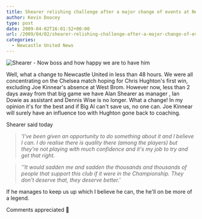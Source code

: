```yaml
---
title: Shearer relishing challenge after a major change of events at Newcastle
author: Kevin Doocey
type: post
date: 2009-04-02T16:01:52+00:00
url: /2009/04/02/shearer-relishing-challenge-after-a-major-change-of-events-at-newcastle/
categories:
  - Newcastle United News
---
```


![Shearer - Now boss and how happy we are to have him](https://newsimg.bbc.co.uk/media/images/40808000/jpg/_40808456_shearer_getty.jpg)

Well, what a change to Newcastle United in less than 48 hours. We were all concentrating on the Chelsea match hoping for Chris Hughton's first win, excluding Joe Kinnear's absence at West Brom. However now, less than 2 days away from that big game we have Alan Shearer as manager , Ian Dowie as assistant and Dennis Wise is no longer. What a change! In my opinion it's for the best and if Big Al can't save us, no one can. Joe Kinnear will surely have an influence too with Hughton gone back to coaching.

Shearer said today

> _'I've been given an opportunity to do something about it and I believe I can. I do realise there is quality there (among the players) but they're not playing with much confidence and it's my job to try and get that right._

> _''It would sadden me and sadden the thousands and thousands of people that support this club if it were in the Championship. They don't deserve that, they deserve better.'_

If he manages to keep us up which I believe he can, the he'll on be more of a legend.

Comments appreciated 🙂
